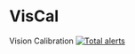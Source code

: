 # VisCal
Vision Calibration
[![Total alerts](https://img.shields.io/lgtm/alerts/g/aspirin-1218/VisCal.svg?logo=lgtm&logoWidth=18)](https://lgtm.com/projects/g/aspirin-1218/VisCal/alerts/)
